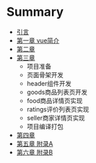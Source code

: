 # Summary

* [引言](README.md)
* [第一章 vue简介](chapter1.md)
* [第二章](di-er-zhang.md)
* [第三章](di-san-zhang.md)
  * 项目准备
  * 页面骨架开发
  * header组件开发
  * goods商品列表页开发
  * food商品详情页实现
  * ratings评价列表页实现
  * seller商家详情页实现
  * 项目编译打包
* [第四章](di-si-zhang.md)
* [第五章 附录A](di-wu-zhang-fu-lu-a.md)
* [第六章 附录B](di-liu-zhang-fu-lu-b.md)

